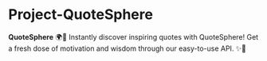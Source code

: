 # Project-QuoteSphere
**QuoteSphere** 🌍💬  Instantly discover inspiring quotes with QuoteSphere! Get a fresh dose of motivation and wisdom through our easy-to-use API. ✨🚀
